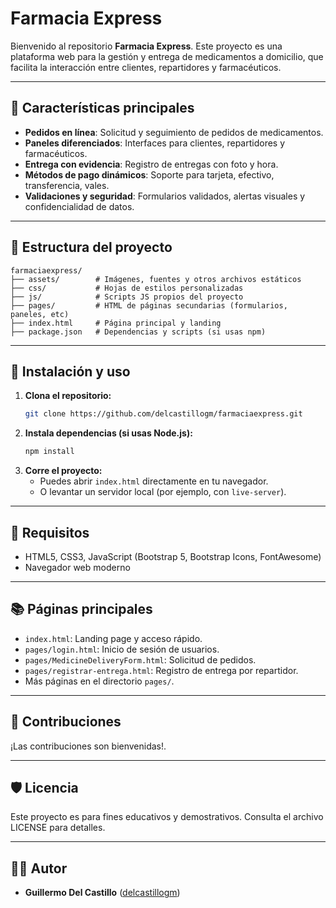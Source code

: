 # Farmacia Express

Bienvenido al repositorio **Farmacia Express**. Este proyecto es una plataforma web para la gestión y entrega de medicamentos a domicilio, 
que facilita la interacción entre clientes, repartidores y farmacéuticos.

---

## 🚀 Características principales

- **Pedidos en línea**: Solicitud y seguimiento de pedidos de medicamentos.
- **Paneles diferenciados**: Interfaces para clientes, repartidores y farmacéuticos.
- **Entrega con evidencia**: Registro de entregas con foto y hora.
- **Métodos de pago dinámicos**: Soporte para tarjeta, efectivo, transferencia, vales.
- **Validaciones y seguridad**: Formularios validados, alertas visuales y confidencialidad de datos.

---

## 📁 Estructura del proyecto

```
farmaciaexpress/
├── assets/        # Imágenes, fuentes y otros archivos estáticos
├── css/           # Hojas de estilos personalizadas
├── js/            # Scripts JS propios del proyecto
├── pages/         # HTML de páginas secundarias (formularios, paneles, etc)
├── index.html     # Página principal y landing
├── package.json   # Dependencias y scripts (si usas npm)
```

---

## 📝 Instalación y uso

1. **Clona el repositorio:**
   ```bash
   git clone https://github.com/delcastillogm/farmaciaexpress.git
   ```
2. **Instala dependencias (si usas Node.js):**
   ```bash
   npm install
   ```
3. **Corre el proyecto:**
   - Puedes abrir `index.html` directamente en tu navegador.
   - O levantar un servidor local (por ejemplo, con `live-server`).

---

## 🧩 Requisitos

- HTML5, CSS3, JavaScript (Bootstrap 5, Bootstrap Icons, FontAwesome)
- Navegador web moderno

---

## 📚 Páginas principales

- `index.html`: Landing page y acceso rápido.
- `pages/login.html`: Inicio de sesión de usuarios.
- `pages/MedicineDeliveryForm.html`: Solicitud de pedidos.
- `pages/registrar-entrega.html`: Registro de entrega por repartidor.
- Más páginas en el directorio `pages/`.

---

## 🤝 Contribuciones

¡Las contribuciones son bienvenidas!.

---

## 🛡️ Licencia

Este proyecto es para fines educativos y demostrativos. Consulta el archivo LICENSE para detalles.

---

## 👨‍💻 Autor

- **Guillermo Del Castillo** ([delcastillogm](https://github.com/delcastillogm))
